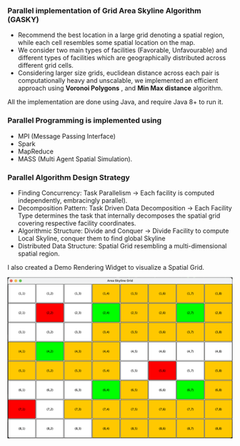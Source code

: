 
### Parallel implementation of Grid Area Skyline Algorithm (GASKY) 
+ Recommend the best location in a large grid denoting a spatial region, while each cell resembles some spatial location
on the map. 
+ We consider two main types of facilities (Favorable, Unfavourable) and different types of
facilities which are geographically distributed across different grid cells. 
+ Considering larger size grids,  euclidean distance across each pair is computationally heavy and unscalable, we implemented an efficient
approach using __Voronoi Polygons__ , and __Min Max distance__ algorithm.

All the implementation are done using Java, and require Java 8+ to run it.

### Parallel Programming is implemented using 

+ MPI (Message Passing Interface)
+ Spark
+ MapReduce 
+ MASS (Multi Agent Spatial Simulation).

### Parallel Algorithm Design Strategy 

+ Finding Concurrency: Task Parallelism → Each facility is computed independently, embracingly parallel).
+ Decomposition Pattern: Task Driven Data Decomposition → Each Facility Type determines the task that
internally decomposes the spatial grid covering respective facility coordinates.
+ Algorithmic Structure: Divide and Conquer → Divide Facility to compute Local Skyline, conquer them to
find global Skyline
+ Distributed Data Structure: Spatial Grid resembling a multi-dimensional spatial region.

I also created a Demo Rendering Widget to visualize a Spatial Grid.

![plot](widget.png)
